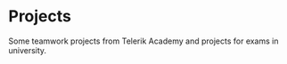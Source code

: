 Projects
========
Some teamwork projects from Telerik Academy and projects for exams in university.
